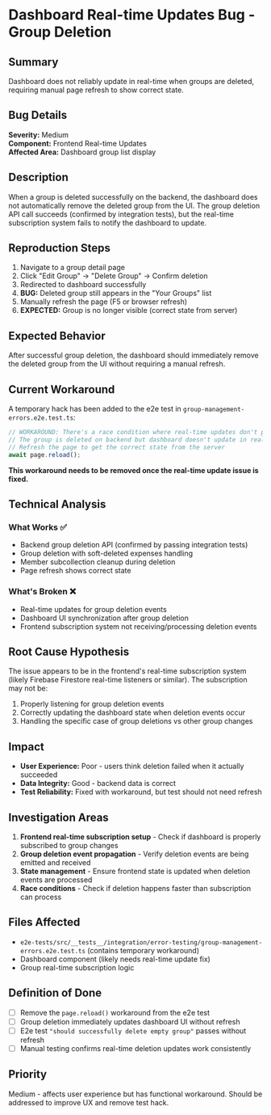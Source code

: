 # Dashboard Real-time Updates Bug - Group Deletion

## Summary
Dashboard does not reliably update in real-time when groups are deleted, requiring manual page refresh to show correct state.

## Bug Details

**Severity:** Medium  
**Component:** Frontend Real-time Updates  
**Affected Area:** Dashboard group list display  

## Description
When a group is deleted successfully on the backend, the dashboard does not automatically remove the deleted group from the UI. The group deletion API call succeeds (confirmed by integration tests), but the real-time subscription system fails to notify the dashboard to update.

## Reproduction Steps
1. Navigate to a group detail page
2. Click "Edit Group" → "Delete Group" → Confirm deletion
3. Redirected to dashboard successfully
4. **BUG:** Deleted group still appears in the "Your Groups" list
5. Manually refresh the page (F5 or browser refresh)
6. **EXPECTED:** Group is no longer visible (correct state from server)

## Expected Behavior
After successful group deletion, the dashboard should immediately remove the deleted group from the UI without requiring a manual refresh.

## Current Workaround
A temporary hack has been added to the e2e test in `group-management-errors.e2e.test.ts`:

```typescript
// WORKAROUND: There's a race condition where real-time updates don't propagate
// The group is deleted on backend but dashboard doesn't update in real-time
// Refresh the page to get the correct state from the server
await page.reload();
```

**This workaround needs to be removed once the real-time update issue is fixed.**

## Technical Analysis

### What Works ✅
- Backend group deletion API (confirmed by passing integration tests)
- Group deletion with soft-deleted expenses handling
- Member subcollection cleanup during deletion
- Page refresh shows correct state

### What's Broken ❌
- Real-time updates for group deletion events
- Dashboard UI synchronization after group deletion
- Frontend subscription system not receiving/processing deletion events

## Root Cause Hypothesis
The issue appears to be in the frontend's real-time subscription system (likely Firebase Firestore real-time listeners or similar). The subscription may not be:
1. Properly listening for group deletion events
2. Correctly updating the dashboard state when deletion events occur
3. Handling the specific case of group deletions vs other group changes

## Impact
- **User Experience:** Poor - users think deletion failed when it actually succeeded
- **Data Integrity:** Good - backend data is correct
- **Test Reliability:** Fixed with workaround, but test should not need refresh

## Investigation Areas
1. **Frontend real-time subscription setup** - Check if dashboard is properly subscribed to group changes
2. **Group deletion event propagation** - Verify deletion events are being emitted and received
3. **State management** - Ensure frontend state is updated when deletion events are processed
4. **Race conditions** - Check if deletion happens faster than subscription can process

## Files Affected
- `e2e-tests/src/__tests__/integration/error-testing/group-management-errors.e2e.test.ts` (contains temporary workaround)
- Dashboard component (likely needs real-time update fix)
- Group real-time subscription logic

## Definition of Done
- [ ] Remove the `page.reload()` workaround from the e2e test
- [ ] Group deletion immediately updates dashboard UI without refresh
- [ ] E2e test `"should successfully delete empty group"` passes without refresh
- [ ] Manual testing confirms real-time deletion updates work consistently

## Priority
Medium - affects user experience but has functional workaround. Should be addressed to improve UX and remove test hack.